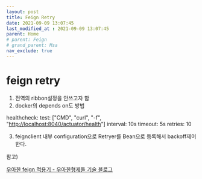 ```yaml
---
layout: post
title: Feign Retry
date: 2021-09-09 13:07:45
last_modified_at : 2021-09-09 13:07:45
parent: Home
# parent: Feign
# grand_parent: Msa
nav_exclude: true
---
```


# feign retry

1. 전역의 ribbon설정을 안쓰고자 함
2. docker의 depends on도 방법

healthcheck:
test: ["CMD", "curl", "-f", "[http://localhost:8040/actuator/health](http://localhost:8040/actuator/health)"]
interval: 10s
timeout: 5s
retries: 10

3. feignclient 내부 configuration으로 Retryer를 Bean으로 등록해서 backoff제어한다.

참고) 

[우아한 feign 적용기 - 우아한형제들 기술 블로그](https://woowabros.github.io/experience/2019/05/29/feign.html#%EC%A2%80%EB%8D%94-%EB%82%98%EC%95%84%EA%B0%80%EA%B8%B0)